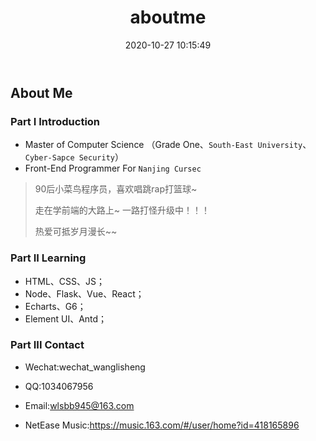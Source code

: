 ﻿---
title: aboutme
date: 2020-10-27 10:15:49
type: "aboutme"
---

## About Me

<!-- ![](https://s3.bmp.ovh/imgs/2023/03/27/b3312324adb06368.png) -->

### Part I Introduction

- Master of Computer Science （Grade One、`South-East University`、`Cyber-Sapce Security`）
- Front-End Programmer For `Nanjing Cursec`

> 90后小菜鸟程序员，喜欢唱跳rap打篮球~
>
> 走在学前端的大路上~ 一路打怪升级中！！！
>
> 热爱可抵岁月漫长~~


### Part II Learning
 - HTML、CSS、JS；
 - Node、Flask、Vue、React；
 - Echarts、G6；
 - Element UI、Antd；



### Part III Contact

-  Wechat:wechat_wanglisheng

-  QQ:1034067956
-  Email:wlsbb945@163.com
-  NetEase Music:https://music.163.com/#/user/home?id=418165896
<!-- 
![](https://s3.bmp.ovh/imgs/2023/03/27/b3312324adb06368.png) -->


